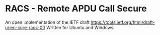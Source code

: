 # RACS - Remote APDU Call Secure
An open implementation of the IETF draft 
https://tools.ietf.org/html/draft-urien-core-racs-00
Written for Ubuntu and Windows
